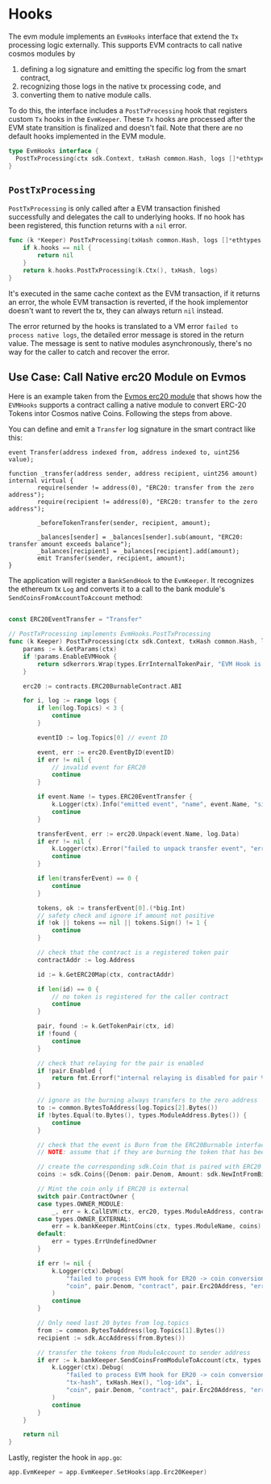 <!--
order: 6
-->

# Hooks

The evm module implements an `EvmHooks` interface that extend the `Tx` processing logic externally. This supports EVM contracts to call native cosmos modules by

1. defining a log signature and emitting the specific log from the smart contract,
2. recognizing those logs in the native tx processing code, and
3. converting them to native module calls.

To do this, the interface includes a  `PostTxProcessing` hook that registers custom `Tx` hooks in the `EvmKeeper`. These  `Tx` hooks are processed after the EVM state transition is finalized and doesn't fail. Note that there are no default hooks implemented in the EVM module.

```go
type EvmHooks interface {
  PostTxProcessing(ctx sdk.Context, txHash common.Hash, logs []*ethtypes.Log) error
}
```

## `PostTxProcessing`

 `PostTxProcessing` is only called after a EVM transaction finished successfully and delegates the call to underlying hooks.  If no hook has been registered, this function returns with a `nil` error.

```go
func (k *Keeper) PostTxProcessing(txHash common.Hash, logs []*ethtypes.Log) error {
	if k.hooks == nil {
		return nil
	}
	return k.hooks.PostTxProcessing(k.Ctx(), txHash, logs)
}
```

It's executed in the same cache context as the EVM transaction, if it returns an error, the whole EVM transaction is reverted, if the hook implementor doesn't want to revert the tx, they can always return `nil` instead.

The error returned by the hooks is translated to a VM error `failed to process native logs`, the detailed error message is stored in the return value. The message is sent to native modules asynchronously, there's no way for the caller to catch and recover the error.

## Use Case: Call Native erc20 Module on Evmos

Here is an example taken from the [Evmos erc20 module](https://evmos.dev/modules/erc20/) that shows how the `EVMHooks` supports a contract calling a native module to convert ERC-20 Tokens intor Cosmos native Coins. Following the steps from above.

You can define and emit a `Transfer` log signature in the smart contract like this:

```solidity
event Transfer(address indexed from, address indexed to, uint256 value);

function _transfer(address sender, address recipient, uint256 amount) internal virtual {
		require(sender != address(0), "ERC20: transfer from the zero address");
		require(recipient != address(0), "ERC20: transfer to the zero address");

		_beforeTokenTransfer(sender, recipient, amount);

		_balances[sender] = _balances[sender].sub(amount, "ERC20: transfer amount exceeds balance");
		_balances[recipient] = _balances[recipient].add(amount);
		emit Transfer(sender, recipient, amount);
}
```

The application will register a `BankSendHook` to the `EvmKeeper`. It recognizes the ethereum tx `Log` and converts it to a call to the bank module's `SendCoinsFromAccountToAccount` method:

```go

const ERC20EventTransfer = "Transfer"

// PostTxProcessing implements EvmHooks.PostTxProcessing
func (k Keeper) PostTxProcessing(ctx sdk.Context, txHash common.Hash, logs []*ethtypes.Log) error {
	params := k.GetParams(ctx)
	if !params.EnableEVMHook {
		return sdkerrors.Wrap(types.ErrInternalTokenPair, "EVM Hook is currently disabled")
	}

	erc20 := contracts.ERC20BurnableContract.ABI

	for i, log := range logs {
		if len(log.Topics) < 3 {
			continue
		}

		eventID := log.Topics[0] // event ID

		event, err := erc20.EventByID(eventID)
		if err != nil {
			// invalid event for ERC20
			continue
		}

		if event.Name != types.ERC20EventTransfer {
			k.Logger(ctx).Info("emitted event", "name", event.Name, "signature", event.Sig)
			continue
		}

		transferEvent, err := erc20.Unpack(event.Name, log.Data)
		if err != nil {
			k.Logger(ctx).Error("failed to unpack transfer event", "error", err.Error())
			continue
		}

		if len(transferEvent) == 0 {
			continue
		}

		tokens, ok := transferEvent[0].(*big.Int)
		// safety check and ignore if amount not positive
		if !ok || tokens == nil || tokens.Sign() != 1 {
			continue
		}

		// check that the contract is a registered token pair
		contractAddr := log.Address

		id := k.GetERC20Map(ctx, contractAddr)

		if len(id) == 0 {
			// no token is registered for the caller contract
			continue
		}

		pair, found := k.GetTokenPair(ctx, id)
		if !found {
			continue
		}

		// check that relaying for the pair is enabled
		if !pair.Enabled {
			return fmt.Errorf("internal relaying is disabled for pair %s, please create a governance proposal", contractAddr) // convert to SDK error
		}

		// ignore as the burning always transfers to the zero address
		to := common.BytesToAddress(log.Topics[2].Bytes())
		if !bytes.Equal(to.Bytes(), types.ModuleAddress.Bytes()) {
			continue
		}

		// check that the event is Burn from the ERC20Burnable interface
		// NOTE: assume that if they are burning the token that has been registered as a pair, they want to mint a Cosmos coin

		// create the corresponding sdk.Coin that is paired with ERC20
		coins := sdk.Coins{{Denom: pair.Denom, Amount: sdk.NewIntFromBigInt(tokens)}}

		// Mint the coin only if ERC20 is external
		switch pair.ContractOwner {
		case types.OWNER_MODULE:
			_, err = k.CallEVM(ctx, erc20, types.ModuleAddress, contractAddr, "burn", tokens)
		case types.OWNER_EXTERNAL:
			err = k.bankKeeper.MintCoins(ctx, types.ModuleName, coins)
		default:
			err = types.ErrUndefinedOwner
		}

		if err != nil {
			k.Logger(ctx).Debug(
				"failed to process EVM hook for ER20 -> coin conversion",
				"coin", pair.Denom, "contract", pair.Erc20Address, "error", err.Error(),
			)
			continue
		}

		// Only need last 20 bytes from log.topics
		from := common.BytesToAddress(log.Topics[1].Bytes())
		recipient := sdk.AccAddress(from.Bytes())

		// transfer the tokens from ModuleAccount to sender address
		if err := k.bankKeeper.SendCoinsFromModuleToAccount(ctx, types.ModuleName, recipient, coins); err != nil {
			k.Logger(ctx).Debug(
				"failed to process EVM hook for ER20 -> coin conversion",
				"tx-hash", txHash.Hex(), "log-idx", i,
				"coin", pair.Denom, "contract", pair.Erc20Address, "error", err.Error(),
			)
			continue
		}
	}

	return nil
}
```

Lastly, register the hook in `app.go`:

```go
app.EvmKeeper = app.EvmKeeper.SetHooks(app.Erc20Keeper)
```

